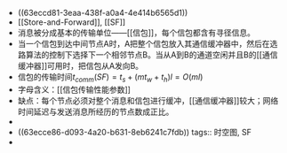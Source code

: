 - ((63eccd81-3eaa-438f-a0a4-4e414b6565d1))
- [[Store-and-Forward]], [[SF]]
- 消息被分成基本的传输单位——[[信包]]，每个信包都含有寻径信息。
- 当一个信包到达中间节点A时，A把整个信包放入其通信缓冲器中，然后在选路算法的控制下选择下一个相邻节点B。当从A到B的通道空闲并且B的[[通信缓冲器]]可用时，把信包从A发向B。
- 信包的传输时间$t_{comm}(SF)=t_s+(mt_w+t_h)l = O(ml)$
- 字母含义：[[信包传输性能参数]]
- 缺点：每个节点必须对整个消息和信包进行缓冲，[[通信缓冲器]]较大；网络时间延迟与发送消息所经历的节点数成正比。
-
- ((63ecce86-d093-4a20-b631-8eb6241c7fdb))
  tags:: 时空图, SF
-